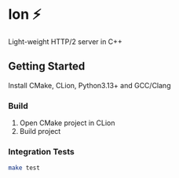 # Ion :zap:
Light-weight HTTP/2 server in C++

## Getting Started

Install CMake, CLion, Python3.13+ and GCC/Clang

### Build

1. Open CMake project in CLion
2. Build project

### Integration Tests

```sh
make test
```